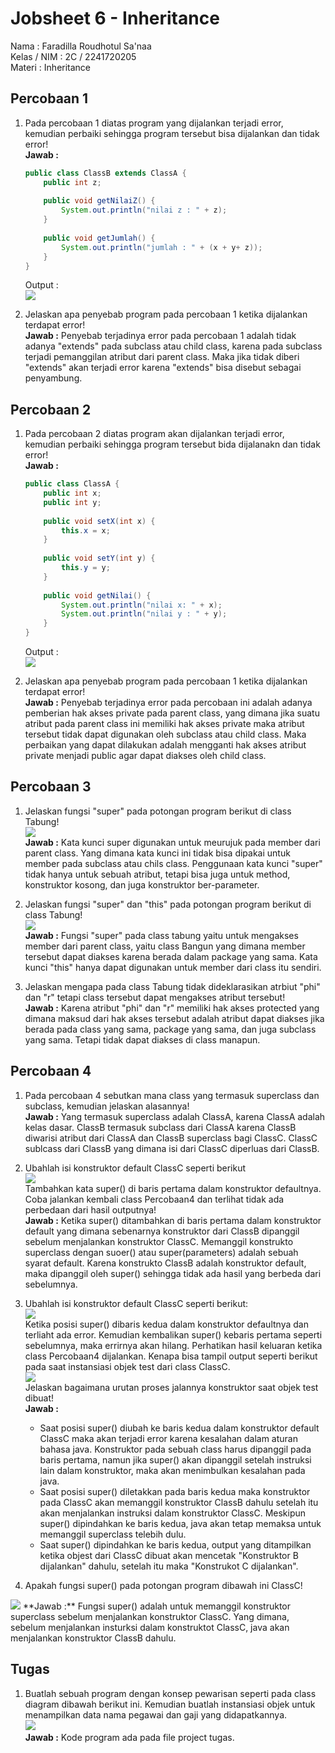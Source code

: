 # Jobsheet 6 - Inheritance 

Nama : Faradilla Roudhotul Sa'naa <br>
Kelas / NIM : 2C / 2241720205 <br>
Materi : Inheritance

## Percobaan 1 
1. Pada percobaan 1 diatas program yang dijalankan terjadi error, kemudian perbaiki sehingga program tersebut bisa dijalankan dan tidak error! <br>
    **Jawab :** 
    ```java
    public class ClassB extends ClassA {
        public int z;
        
        public void getNilaiZ() {
            System.out.println("nilai z : " + z);
        }
        
        public void getJumlah() {
            System.out.println("jumlah : " + (x + y+ z));
        }
    }
    ```
    Output : <br>
    <img src="img/Nomor1-P1.png">

2. Jelaskan apa penyebab program pada percobaan 1 ketika dijalankan terdapat error! <br>
    **Jawab :** Penyebab terjadinya error pada percobaan 1 adalah tidak adanya "extends" pada subclass atau child class, karena pada subclass terjadi pemanggilan atribut dari parent class. Maka jika tidak diberi "extends" akan terjadi error karena "extends" bisa disebut sebagai penyambung. 

## Percobaan 2 
1. Pada percobaan 2 diatas program akan dijalankan terjadi error, kemudian perbaiki sehingga program tersebut bida dijalanakn dan tidak error! <br>
    **Jawab :** 
    ```java
    public class ClassA {
        public int x;
        public int y;
        
        public void setX(int x) {
            this.x = x;
        }
        
        public void setY(int y) {
            this.y = y;
        }
        
        public void getNilai() {
            System.out.println("nilai x: " + x);
            System.out.println("nilai y : " + y);
        }
    }
    ```
    Output : <br>
    <img src="img/Nomor1-P2.png">

2. Jelaskan apa penyebab program pada percobaan 1 ketika dijalankan terdapat error! <br>
    **Jawab :** Penyebab terjadinya error pada percobaan ini adalah adanya pemberian hak akses private pada parent class, yang dimana jika suatu atribut pada parent class ini memiliki hak akses private maka atribut tersebut tidak dapat digunakan oleh subclass atau child class. Maka perbaikan yang dapat dilakukan adalah mengganti hak akses atribut private menjadi public agar dapat diakses oleh child class. 

## Percobaan 3
1. Jelaskan fungsi "super" pada potongan program berikut di class Tabung! <br> <img src="img/Soal1-P3.png"> <br>
    **Jawab :** Kata kunci super digunakan untuk meurujuk pada member dari parent class. Yang dimana kata kunci ini tidak bisa dipakai untuk member pada subclass atau chils class. Penggunaan kata kunci "super" tidak hanya untuk sebuah atribut, tetapi bisa juga untuk method, konstruktor kosong, dan juga konstruktor ber-parameter.    

2. Jelaskan fungsi "super" dan "this" pada potongan program berikut di class Tabung! <br> <img src="img/Soal2-P3.png"> <br>
    **Jawab :** Fungsi "super" pada class tabung yaitu untuk mengakses member dari parent class, yaitu class Bangun yang dimana member tersebut dapat diakses karena berada dalam package yang sama. Kata kunci "this" hanya dapat digunakan untuk member dari class itu sendiri. 

3. Jelaskan mengapa pada class Tabung tidak dideklarasikan atrbiut "phi" dan "r" tetapi class tersebut dapat mengakses atribut tersebut! <br>
    **Jawab :** Karena atribut "phi" dan "r" memiliki hak akses protected yang dimana maksud dari hak akses tersebut adalah atribut dapat diakses jika berada pada class yang sama, package yang sama, dan juga subclass yang sama. Tetapi tidak dapat diakses di class manapun.

## Percobaan 4
1. Pada percobaan 4 sebutkan mana class yang termasuk superclass dan subclass, kemudian jelaskan alasannya! <br>
    **Jawab :** Yang termasuk superclass adalah ClassA, karena ClassA adalah kelas dasar. ClassB termasuk subclass dari ClassA karena ClassB diwarisi atribut dari ClassA dan ClassB superclass bagi ClassC. ClassC sublcass dari ClassB yang dimana isi dari ClassC diperluas dari ClassB. 

2. Ubahlah isi konstruktor default ClassC seperti berikut <br> <img src="img/Soal2-P4.png"> <br> Tambahkan kata super() di baris pertama dalam konstruktor defaultnya. Coba jalankan kembali class Percobaan4 dan terlihat tidak ada perbedaan dari hasil outputnya! <br>
    **Jawab :** Ketika super() ditambahkan di baris pertama dalam konstruktor default yang dimana sebenarnya konstruktor dari ClassB dipanggil sebelum menjalankan konstruktor ClassC. Memanggil konstrukto superclass dengan suoer() atau super(parameters) adalah sebuah syarat default. Karena konstrukto ClassB adalah konstruktor default, maka dipanggil oleh super() sehingga tidak ada hasil yang berbeda dari sebelumnya. 

3. Ubahlah isi konstruktor default ClassC seperti berikut: <br> <img src="img/Soal3-P4.png"> <br> Ketika posisi super() dibaris kedua dalam konstruktor defaultnya dan terliaht ada error. Kemudian kembalikan super() kebaris pertama seperti sebelumnya, maka errirnya akan hilang. Perhatikan hasil keluaran ketika class Percobaan4 dijalankan. Kenapa bisa tampil output seperti berikut pada saat instansiasi objek test dari class ClassC. <br> <img src="img/Output Soal3-P4.png"> <br> Jelaskan bagaimana urutan proses jalannya konstruktor saat objek test dibuat! <br>
    **Jawab :** <br>
    * Saat posisi super() diubah ke baris kedua dalam konstruktor default ClassC maka akan terjadi error karena kesalahan dalam aturan bahasa java. Konstruktor pada sebuah class harus dipanggil pada baris pertama, namun jika super() akan dipanggil setelah instruksi lain dalam konstruktor, maka akan menimbulkan kesalahan pada java. <br>
    * Saat posisi super() diletakkan pada baris kedua maka konstruktor pada ClassC akan memanggil konstruktor ClassB dahulu setelah itu akan menjalankan instruksi dalam konstruktor ClassC. Meskipun super() dipindahkan ke baris kedua, java akan tetap memaksa untuk memanggil superclass telebih dulu. 
    * Saat super() dipindahkan ke baris kedua, output yang ditampilkan ketika objest dari ClassC dibuat akan mencetak "Konstruktor B dijalankan" dahulu, setelah itu maka "Konstrukot C dijalankan". 

4. Apakah fungsi super() pada potongan program dibawah ini ClassC! <br>
<img src="img/Soal4-P4.png">
    **Jawab :** Fungsi super() adalah untuk memanggil konstruktor superclass sebelum menjalankan konstruktor ClassC. Yang dimana, sebelum menjalankan insturksi dalam konstruktot ClassC, java akan menjalankan konstruktor ClassB dahulu. 

## Tugas 
1. Buatlah sebuah program dengan konsep pewarisan seperti pada class diagram dibawah berikut ini. Kemudian buatlah instansiasi objek untuk menampilkan data nama pegawai dan gaji yang didapatkannya. <br> <img src="img/SoalTugas.png"> <br>
    **Jawab :** Kode program ada pada file project tugas. 


